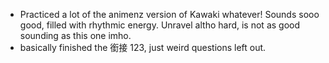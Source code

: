 - Practiced a lot of the animenz version of Kawaki whatever! Sounds sooo good, filled with rhythmic energy. Unravel altho hard, is not as good sounding as this one imho.
- basically finished the 銜接 123, just  weird questions left out.